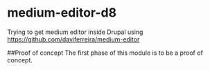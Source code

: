 # medium-editor-d8
Trying to get medium editor inside Drupal using https://github.com/daviferreira/medium-editor

##Proof of concept
The first phase of this module is to be a proof of concept.
